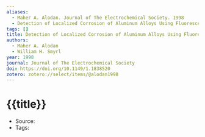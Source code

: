 ```yaml
---
aliases:
  - Maher A. Alodan. Journal of The Electrochemical Society. 1998
  - Detection of Localized Corrosion of Aluminum Alloys Using Fluorescence Microscopy
tags: []
title: Detection of Localized Corrosion of Aluminum Alloys Using Fluorescence Microscopy
authors:
  - Maher A. Alodan
  - William H. Smyrl
year: 1998
journal: Journal of The Electrochemical Society
doi: https://doi.org/10.1149/1.1838520
zotero: zotero://select/items/@alodan1998
---
```

<!-- START_TEMPLATE -->
# {{title}}

- Source:
- Tags: 
<!-- END_TEMPLATE -->